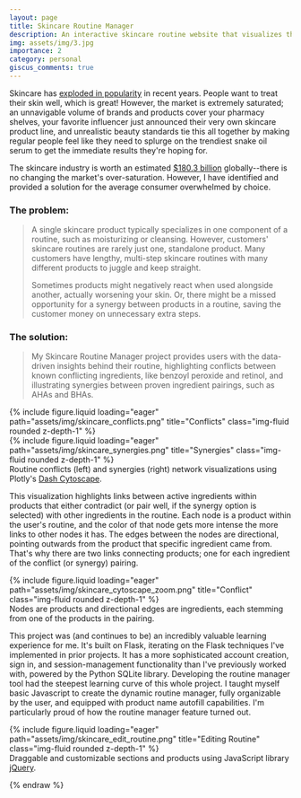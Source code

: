 ```yaml
---
layout: page
title: Skincare Routine Manager
description: An interactive skincare routine website that visualizes the nuanced interactions between products.
img: assets/img/3.jpg
importance: 2
category: personal
giscus_comments: true
---
```



Skincare has [exploded in popularity](https://trends.google.com/trends/explore?date=all&q=skincare&hl=en) in recent years. People want to treat
their skin well, which is great! However, the market is extremely saturated; an unnavigable volume of brands and products cover your pharmacy shelves, your favorite
influencer just announced their very own skincare product line, and unrealistic beauty standards tie this all together by making regular people feel like they
need to splurge on the trendiest snake oil serum to get the immediate results they're hoping for.

The skincare industry is worth an estimated [$180.3 billion](https://www.statista.com/forecasts/1268473/worldwide-revenue-skin-care-market#:~:text=This%20statistic%20depicts%20the%20estimated,be%20189.3%20billion%20U.S.%20dollars.) globally--there is no changing the market's over-saturation. 
However, I have identified and provided a solution for the average consumer overwhelmed by choice.

### The problem:
>A single skincare product typically specializes in one component of a routine, such as moisturizing or cleansing. However, customers' skincare routines are rarely just one, standalone product.
Many customers have lengthy, multi-step skincare routines with many different products to juggle and keep straight. 
>
>Sometimes products might negatively react when used alongside another, actually worsening your skin. Or, there might be a missed opportunity for a synergy between products in a routine,
saving the customer money on unnecessary extra steps.

### The solution:
>My Skincare Routine Manager project provides users with the data-driven insights behind their routine, highlighting conflicts between known conflicting ingredients, like benzoyl peroxide and retinol, and
illustrating synergies between proven ingredient pairings, such as AHAs and BHAs.


<div class="row">
    <div class="col-sm mt-3 mt-md-0">
        {% include figure.liquid loading="eager" path="assets/img/skincare_conflicts.png" title="Conflicts" class="img-fluid rounded z-depth-1" %}
    </div>
    <div class="col-sm mt-3 mt-md-0">
        {% include figure.liquid loading="eager" path="assets/img/skincare_synergies.png" title="Synergies" class="img-fluid rounded z-depth-1" %}
    </div>
</div>
<div class="caption">
    Routine conflicts (left) and synergies (right) network visualizations using Plotly's <a href="https://github.com/plotly/dash-cytoscape">Dash Cytoscape</a>. 
</div>




This visualization highlights links between active ingredients within products that either contradict (or pair well, if the synergy option is selected) with other ingredients in the routine.
Each node is a product within the user's routine, and the color of that node gets more intense the more links to other nodes it has. The edges between the nodes are directional, pointing outwards 
from the product that specific ingredient came from. That's why there are two links connecting products; one for each ingredient of the conflict (or synergy) pairing.

<div class="row">
    <div class="col-sm mt-3 mt-md-0">
        {% include figure.liquid loading="eager" path="assets/img/skincare_cytoscape_zoom.png" title="Conflict" class="img-fluid rounded z-depth-1" %}
    </div>
</div>
<div class="caption">
    Nodes are products and directional edges are ingredients, each stemming from one of the products in the pairing.
</div>


This project was (and continues to be) an incredibly valuable learning experience for me. It's built on Flask, iterating on the Flask techniques I've implemented
in prior projects. It has a more sophisticated account creation, sign in, and session-management functionality than I've previously worked with, powered by the Python SQLite library.
Developing the routine manager tool had the steepest learning curve of this whole project. I taught myself basic Javascript to create the dynamic routine manager, fully organizable by the user,
and equipped with product name autofill capabilities. I'm particularly proud of how the routine manager feature turned out.

<div class="row">
    <div class="col-sm mt-3 mt-md-0">
        {% include figure.liquid loading="eager" path="assets/img/skincare_edit_routine.png" title="Editing Routine" class="img-fluid rounded z-depth-1" %}
    </div>
</div>
<div class="caption">
    Draggable and customizable sections and products using JavaScript library <a href="https://jqueryui.com">jQuery</a>.
</div>

{% endraw %}
